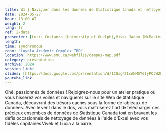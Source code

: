 ```yaml
---
title: W1 | Naviguer dans les données de Statistique Canada et nettoyer les données avec Excel
date: 2024-05-27
hour: 13:00 AT
weight: 2
lang: fr
ref: 2-data
presenter: [Lucia Costanzo (University of Guelph),Vivek Jadon (McMaster University)]
length:
time: synchronous
room: "Loyola Academic Complex TBD"
location: https://www.smu.ca/webfiles/campus-map.pdf
category: presentation
archive: 2024
session_link:
slides: [https://docs.google.com/presentation/d/1CGsgh2IcANMDY6fyPQJW2LGePSf_3q1m/edit?usp=sharing&ouid=109853946981534204449&rtpof=true&sd=true,https://docs.google.com/spreadsheets/d/1t1_jIV7a_7DbUXOrZCsJEU-DqzQNeaor/edit?usp=share_link&ouid=109853946981534204449&rtpof=true&sd=true,https://docs.google.com/document/d/1Iyb6DXHO2hUg6ZLc3lrh-GQJNxdI_Nbd/edit?usp=share_link&ouid=109853946981534204449&rtpof=true&sd=true]
youtube_link:
---
```

Ohé, passionnés de données ! Rejoignez-nous pour un atelier pratique où vous hisserez vos voiles et naviguerez sur le site Web de Statistique Canada, découvrant des trésors cachés sous la forme de tableaux de données. <!--more-->Avec le vent dans le dos, vous maîtriserez l'art de télécharger ces précieux ensembles de données de Statistique Canada tout en bravant les défis occasionnels de nettoyage de données à l'aide d'Excel avec vos fidèles capitaines Vivek et Lucia à la barre.
